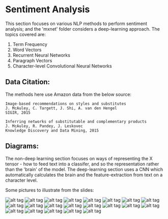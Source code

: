 # Sentiment Analysis 

This section focuses on various NLP methods to perform sentiment analysis; and the 'mxnet' folder considers a deep-learning approach. The topics covered are:

1. Term Frequency 
2. Word Vectors
3. Recurrent Neural Networks
4. Paragraph Vectors
5. Character-level Convolutional Neural Networks

## Data Citation:

The methods here use Amazon data from the below source:

```
Image-based recommendations on styles and substitutes
J. McAuley, C. Targett, J. Shi, A. van den Hengel
SIGIR, 2015

Inferring networks of substitutable and complementary products
J. McAuley, R. Pandey, J. Leskovec
Knowledge Discovery and Data Mining, 2015
```

## Diagrams:

The non-deep learning section focuses on ways of representing the X tensor - how to feed text into a classifer, and so the representation rather than the 'brain' of the model. The deep-learning section uses a CNN which automatically calculates the brain and the feature-extraction from text on a character level. 

Some pictures to illustrate from the slides:

![alt tag](pics/nlp0.png)
![alt tag](pics/nlp1.png)
![alt tag](pics/nlp2.png)
![alt tag](pics/nlp3.png)
![alt tag](pics/nlp4.png)
![alt tag](pics/nlp5.png)
![alt tag](pics/nlp6.png)
![alt tag](pics/nlp7.png)
![alt tag](pics/nlp8.png)
![alt tag](pics/nlp9.png)
![alt tag](pics/nlp10.png)
![alt tag](pics/nlp11.png)
![alt tag](pics/nlp12.png)
![alt tag](pics/nlp13.png)
![alt tag](pics/nlp14.png)
![alt tag](pics/nlp15.png)
![alt tag](pics/nlp16.png)
![alt tag](pics/nlp17.png)
![alt tag](pics/nlp18.png)
![alt tag](pics/nlp19.png)
![alt tag](pics/nlp20.png)
